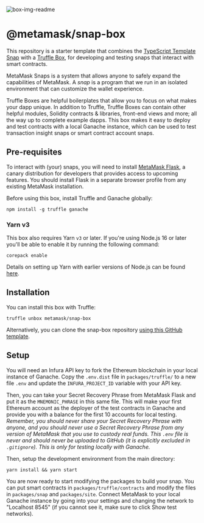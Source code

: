 ![box-img-readme](https://raw.githubusercontent.com/metamask/snap-box/master/box-img-readme.jpg)

# @metamask/snap-box

This repository is a starter template that combines the [TypeScript Template Snap](https://github.com/MetaMask/template-snap-monorepo) with a [Truffle Box](https://trufflesuite.com/boxes/), for developing and testing snaps that interact with smart contracts.

MetaMask Snaps is a system that allows anyone to safely expand the capabilities of MetaMask. A _snap_ is a program that we run in an isolated environment that can customize the wallet experience.

Truffle Boxes are helpful boilerplates that allow you to focus on what makes your dapp unique. In addition to Truffle, Truffle Boxes can contain other helpful modules, Solidity contracts & libraries, front-end views and more; all the way up to complete example dapps. This box makes it easy to deploy and test contracts with a local Ganache instance, which can be used to test transaction insight snaps or smart contract account snaps.

## Pre-requisites

To interact with (your) snaps, you will need to install [MetaMask Flask](https://metamask.io/flask/), a canary distribution for developers that provides access to upcoming features. You should install Flask in a separate browser profile from any existing MetaMask installation.

Before using this box, install Truffle and Ganache globally:

```shell
npm install -g truffle ganache
```

### Yarn v3

This box also requires Yarn `v3` or later. If you're using Node.js 16 or later you'll be able to enable it by running the following command:

```shell
corepack enable
```

Details on setting up Yarn with earlier versions of Node.js can be found [here](https://yarnpkg.com/getting-started/install).

## Installation

You can install this box with Truffle:

```shell
truffle unbox metamask/snap-box
```

Alternatively, you can clone the snap-box repository [using this GitHub template](https://github.com/MetaMask/snap-box/generate).

## Setup

You will need an Infura API key to fork the Ethereum blockchain in your local instance of Ganache. Copy the `.env.dist` file in `packages/truffle/` to a new file `.env` and update the `INFURA_PROJECT_ID` variable with your API key.

Then, you can take your Secret Recovery Phrase from MetaMask Flask and put it as the `MNEMONIC_PHRASE` in this same file. This will make your first Ethereum account as the deployer of the test contracts in Ganache and provide you with a balance for the first 10 accounts for local testing. _Remember, you should never share your Secret Recovery Phrase with anyone, and you should never use a Secret Recovery Phrase from any version of MetaMask that you use to custody real funds. This `.env` file is never and should never be uploaded to GitHub (it is explicitly excluded in `.gitignore`). This is only for testing locally with Ganache._

Then, setup the development environment from the main directory:

```shell
yarn install && yarn start
```

You are now ready to start modifying the packages to build your snap. You can put smart contracts in `packages/truffle/contracts` and modify the files in `packages/snap` and `packages/site`. Connect MetaMask to your local Ganache instance by going into your settings and changing the network to "Localhost 8545" (if you cannot see it, make sure to click Show test networks).
